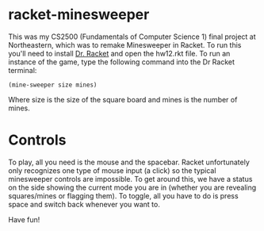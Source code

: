 # racket-minesweeper

This was my CS2500 (Fundamentals of Computer Science 1) final project at Northeastern, which was to remake Minesweeper in Racket. To run this you'll need to install [Dr. Racket](https://racket-lang.org/) and open the hw12.rkt file. To run an instance of the game, type the following command into the Dr Racket terminal:

    (mine-sweeper size mines)
    
Where size is the size of the square board and mines is the number of mines.

# Controls

To play, all you need is the mouse and the spacebar. Racket unfortunately only recognizes one type of mouse input (a click) so the typical minesweeper controls are impossible. To get around this, we have a status on the side showing the current mode you are in (whether you are revealing squares/mines or flagging them). To toggle, all you have to do is press space and switch back whenever you want to.

Have fun!
